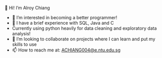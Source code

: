 👋 Hi! I’m Alroy Chiang
- 👀 I’m interested in becoming a better programmer!
- 🌱 I have a brief experience with SQL, Java and C
- Currently using python heavily for data cleaning and exploratory data analysis!
- 💞️ I’m looking to collaborate on projects where I can learn and put my skills to use
- 📫 How to reach me at: ACHIANG004@e.ntu.edu.sg

<!---
roitoimalfoi/roitoimalfoi is a ✨ special ✨ repository because its `README.md` (this file) appears on your GitHub profile.
You can click the Preview link to take a look at your changes.
--->
